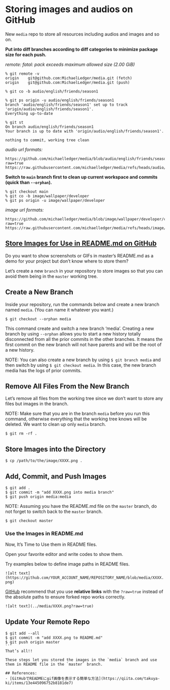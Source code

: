 # Storing images and audios on GitHub

New `media` repo to store all resources including audios and images and so on.

**Put into diff branches according to diff categories to minimize package size for each push.**

*remote: fatal: pack exceeds maximum allowed size (2.00 GiB)*

```
% git remote -v
origin    git@github.com:MichaelLedger/media.git (fetch)
origin    git@github.com:MichaelLedger/media.git (push)
```

```
% git co -b audio/english/friends/season1

% git ps origin -u audio/english/friends/season1
branch 'audio/english/friends/season1' set up to track 'origin/audio/english/friends/season1'.
Everything up-to-date

% git st
On branch audio/english/friends/season1
Your branch is up to date with 'origin/audio/english/friends/season1'.

nothing to commit, working tree clean
```

*audio url formats:*
```
https://github.com/michaelledger/media/blob/audio/english/friends/season1/friends_season1_episode1_part_one.mp3?raw=true
https://raw.githubusercontent.com/michaelledger/media/refs/heads/audio/english/friends/season1/friends_season1_episode1_part_one.mp3
```

**Switch to `main` branch first to clean up current workspace and commits (quick than `--orphan`).**

```
% git checkout main
% git co -b image/wallpaper/developer
% git ps origin -u image/wallpaper/developer
```

*image url formats:*
```
https://github.com/michaelledger/media/blob/image/wallpaper/developer/coding_1.jpg?raw=true
https://raw.githubusercontent.com/michaelledger/media/refs/heads/image/wallpaper/developer/coding_1.jpg
```

## [Store Images for Use in README.md on GitHub](https://medium.com/%40minamimunakata/how-to-store-images-for-use-in-readme-md-on-github-9fb54256e951)
Do you want to show screenshots or GIFs in master’s README.md as a demo for your project but don’t know where to store them?

Let’s create a new `branch` in your repository to store images so that you can avoid them being in the `master` working tree.

## Create a New Branch

Inside your repository, run the commands below and create a new branch named `media`. (You can name it whatever you want.)

`$ git checkout --orphan media`

This command create and switch a new branch ‘media’. Creating a new branch by using `--orphan` allows you to start a new history totally disconnected from all the prior commits in the other branches. It means the first commit on the new branch will not have parents and will be the root of a new history.

NOTE: You can also create a new branch by using `$ git branch media` and then switch by using `$ git checkout media`. In this case, the new branch media has the logs of prior commits.

## Remove All Files From the New Branch

Let’s remove all files from the working tree since we don’t want to store any files but images in the branch.

NOTE: Make sure that you are in the branch `media` before you run this command, otherwise everything that the working tree knows will be deleted. We want to clean up only `media` branch.

`$ git rm -rf .`

## Store Images into the Directory

`$ cp /path/to/the/image/XXXX.png .`

## Add, Commit, and Push Images

```
$ git add .
$ git commit -m "add XXXX.png into media branch"
$ git push origin media:media
```
NOTE: Assuming you have the README.md file on the `master` branch, do not forget to switch back to the `master` branch.

`$ git checkout master`

### Use the Images in README.md

Now, It’s Time to Use them in README files.

Open your favorite editor and write codes to show them.

Try examples below to define image paths in README files.

`![alt text](https://github.com/YOUR_ACCOUNT_NAME/REPOSITORY_NAME/blob/media/XXXX.png)`

[GitHub](https://help.github.com/articles/about-readmes/) recommend that you use **relative links** with the `?raw=true` instead of the absolute paths to ensure forked repo works correctly.

`![alt text](../media/XXXX.png?raw=true)`

## Update Your Remote Repo
````
$ git add --all
$ git commit -m "add XXXX.png to README.md"
$ git push origin master
```
That’s all!!

These steps let you stored the images in the `media` branch and use them in README file in the `master` branch.

## References:
- [GitHubでREADMEにgif画像を表示する簡単な方法](https://qiita.com/takuya-ki/items/13e445096752b8181de7)
